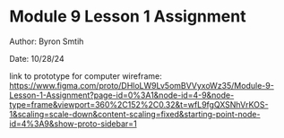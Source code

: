 # Module 9 Lesson 1 Assignment

Author: Byron Smtih

Date: 10/28/24

link to prototype for computer wireframe: https://www.figma.com/proto/DHloLW9Lv5omBVVyxoWz35/Module-9-Lesson-1-Assignment?page-id=0%3A1&node-id=4-9&node-type=frame&viewport=360%2C152%2C0.32&t=wfL9fgQXSNhVrKOS-1&scaling=scale-down&content-scaling=fixed&starting-point-node-id=4%3A9&show-proto-sidebar=1
